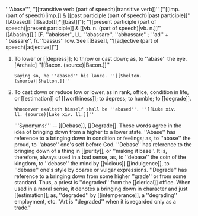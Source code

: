 '''Abase''', ''[[transitive verb (part of speech)|transitive verb]]'' [''[[imp. (part of speech)|imp.]] & [[past participle (part of speech)|past participle]]'' [[Abased]] ([[&adot]];*[[b&amacr;st]]"); ''[[present participle (part of speech)|present participle]] & [[vb. n. (part of speech)|vb. n.]]'' [[Abasing]].] [F. ''abaisser'', LL. ''abassare'', ''abbassare'' ; ''ad'' + ''bassare'', fr. ''bassus'' low. See [[Base]], ''[[adjective (part of speech)|adjective]]'']

<ol>
<li>To lower or [[depress]]; to throw or cast down; as, to ''abase'' the eye. [Archaic] ''[[Bacon. (source)|Bacon.]]''

<code>Saying so, he ''abased'' his lance. ''[[Shelton. (source)|Shelton.]]''</code>

<li> To cast down or reduce low or lower, as in rank, office, condition in life, or [[estimation]] of [[worthiness]]; to depress; to humble; to [[degrade]].

<code>Whosoever exalteth himself shall be ''abased''. ''[[Luke xiv. ll. (source)|Luke xiv. ll.]]''</code>

'''Synonyms:''' -- [[Debase]], [[Degrade]]. These words agree in the idea of bringing down from a higher to a lower state. ''Abase'' has reference to a bringing down in condition or feelings; as, to ''abase'' the proud, to ''abase'' one's self before God. ''Debase'' has reference to the bringing down of a thing in [[purity]], or ''making it base''. It is, therefore, always used in a bad sense, as, to ''debase'' the coin of the kingdom, to ''debase'' the mind by [[vicious]] [[indulgence]], to ''debase'' one's style by coarse or vulgar expressions. ''Degrade'' has reference to a bringing down from some higher ''grade'' or from some standard. Thus, a priest is ''degraded'' from the [[clerical]] office. When used in a moral sense, it denotes a bringing down in character and just [[estimation]]; as, ''degraded'' by [[intemperance]], a ''degrading'' employment, etc. "Art is ''degraded'' when it is regarded only as a trade."
</ol>